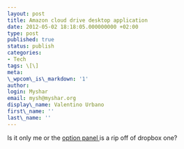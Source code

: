 ```yaml
---
layout: post
title: Amazon cloud drive desktop application
date: 2012-05-02 18:18:05.000000000 +02:00
type: post
published: true
status: publish
categories:
- Tech
tags: \[\]
meta:
\_wpcom\_is\_markdown: '1'
author:
login: Myshar
email: mysh@myshar.org
display\_name: Valentino Urbano
first\_name: ''
last\_name: ''
---
```


Is it only me or the [option panel ][0]is a rip off of dropbox one?


[0]: http://www.theverge.com/2012/5/2/2993809/amazon-cloud-drive-desktop-app